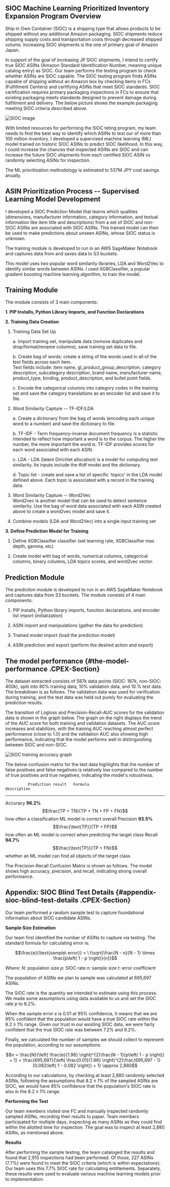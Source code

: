 ## SIOC Machine Learning Prioritized Inventory Expansion Program Overview
Ship in Own Container (SIOC) is a shipping type that allows products to
be shipped without any additional Amazon packaging. SIOC shipments
reduce shipping supply costs and transportation costs through decreased
shipped volume. Increasing SIOC shipments is the one of primary goal of
Amazon Japan.

In support of the goal of increasing JP SIOC shipments, I intend to
certify true SIOC ASINs (Amazon Standard Identification Number, meaning
unique catalog entry) as SIOC. Our team performs the testing program to
check whether ASINs are SIOC capable. The SIOC testing program finds
ASINs capable of shipping without an Amazon box by checking items in FCs
(Fulfillment Centers) and certifying ASINs that meet SIOC standards.
SIOC certification requires primary packaging inspections in FCs to
ensure that existing packaging meets standards designed to prevent
damage during fulfillment and delivery. The below picture shows the
example packaging meeting SIOC criteria described above.

![SIOC image](/assets/img/SIOC.png)

With limited resources for performing the SIOC teting program, my team
needs to find the best way to identify which ASINs to test our of more
than 100 million inventory. I developed a supervised machine learning
(ML) model trained on historic SIOC ASINs to predict SIOC likelihood. In
this way, I could increase the chances that inspected ASINs are SIOC and
can increase the future SIOC shipments from each certified SIOC ASIN vs
randomly selecting ASINs for inspection.

The ML prioritization methodology is estimated to 537M JPY cost savings
anually.

## ASIN Prioritization Process -- Supervised Learning Model Development

I developed a SIOC Prediction Model that learns which qualities
(dimensions, manufacturer information, category information, and textual
information like item title and descriptions) from a set of SIOC and
non-SIOC ASINs are associated with SIOC ASINs. This trained model can
then be used to make predictions about unseen ASINs, whose SIOC status
is unknown.

The training module is developed to run in an AWS SageMaker Notebook and
captures data from and saves data to S3 buckets.

This model uses two popular word similarity libraries, LDA and Word2Vec
to identify similar words between ASINs. I used XGBClassifier, a popular
gradient boosting machine learning algorithm, to train the model.

## Training Module

The module consists of 3 main components:

**1. PIP Installs, Python Library Imports, and Function Declarations**

**2. Training Data Creation**

1.  Training Data Set Up

    a.  Import training set, manipulate data (remove duplicates and
        drop/format/rename columns), save training set data to file.

    b.  Create bag of words: create a string of the words used in all of
        the text fields across each item.\
        Text fields include: item name, gl_product_group_description,
        category description, subcategory description, brand name,
        manufacturer name, product_type, binding, product_description,
        and bullet point fields.

    c.  Encode the categorical columns into category codes in the
        training set and save the category translations as an encoder
        list and save it to file.

2.  Word Similarity Capture -- TF-IDF/LDA

    a.  Create a dictionary from the bag of words (encoding each unique
        word to a number) and save the dictionary to file.

    b.  TF-IDF - Term frequency-inverse document frequency is a
        statistic intended to reflect how important a word is to the
        corpus. The higher the number, the more important the word is.
        TF-IDF provides scores for each word associated with each ASIN.

    c.  LDA - LDA (latent Dirichlet allocation) is a model for computing
        text similarity. Its inputs include the tfidf model and the
        dictionary.

    d.  Topic list - create and save a list of specific 'topics' in the
        LDA model defined above. Each topic is associated with a record
        in the training data.

3.  Word Similarity Capture -- Word2Vec\
    Word2vec is another model that can be used to detect sentence
    similarity. Use the bag of word data associated with each ASIN
    created above to create a word2vec model and save it.

4.  Combine models (LDA and Word2Vec) into a single input training set

**3. Define Prediction Model for Training**

1.  Define XGBClassifier classifier (set learning rate, XGBClassifier max depth, gamma, etc)

2.  Create model with bag of words, numerical columns, categorical columns, binary columns, LDA topics scores, and word2vec vector.

## Prediction Module

The prediction module is developed to run in an AWS SageMaker Notebook
and captures data from S3 buckets. The module consists of 4 main
components:

1.  PIP Installs, Python library imports, function declarations, and
    encoder list import (initialization)

2.  ASIN import and manipulations (gather the data for prediction)

3.  Trained model import (load the prediction model)

4.  ASIN prediction and export (perform the desired action and export)

## The model performance {#the-model-performance .CPEX-Section}

The dataset extracted consists of 587k data points (SIOC: 187k,
non-SIOC: 400k), split into 80% training data, 10% validation data, and
10.% test data. The breakdown is as follows. The validation data was
used for verification during training, and the test data was held out
purely for evaluating the prediction results.

The transition of Logloss and Precision-Recall-AUC scores for the
validation data is shown in the graph below. The graph on the right
displays the trend of the AUC score for both training and validation
datasets. The AUC score increases and stabilizes, with the training AUC
reaching almost perfect performance (close to 1.0) and the validation
AUC also showing high performance, indicating that the model performs
well in distinguishing between SIOC and non-SIOC.

![SIOC training accuracy graph](/assets/img/SIOC_training_accuracy_graph.png)

The below confusion matrix for the test data highlights that the number
of false positives and false negatives is relatively low compared to the
number of true positives and true negatives, indicating the model\'s
robustness.

              Prediction result   Formula                                 description
  ----------- ------------------- --------------------------------------- -------------------------------------------------------------------
  Accuracy    **96.2%**           $$\frac{TP + TN}{TP + TN + FP + FN}$$   how often a classification ML model is correct overall
  Precision   **93.5%**           $$\frac{\text{TP}}{TP + FP}$$           how often an ML model is correct when predicting the target class
  Recall      **94.7%**           $$\frac{\text{TP}}{TP + FN}$$           whether an ML model can find all objects of the target class

The Precision-Recall Cunfusion Matrix is shown as follows. The model
shows high accuracy, precision, and recall, indicating strong overall
performance.

## Appendix: SIOC Blind Test Details {#appendix-sioc-blind-test-details .CPEX-Section}

Our team performed a random sample test to capture foundational
information about SIOC candidate ASINs.

**Sample Size Estimation**

Our team first identified the number of ASINs to capture via testing.
The standard formula for calculating error is:

$$\frac{e}{\text{sample\ error}} = \ t\sqrt{\frac{N - n}{N - 1} \times \frac{p\left( 1 - p \right)}{n}}$$

Where:
*N*: population size
*p*: SIOC rate
*n*: sample size
*t*: error coefficient

The population of ASINs we plan to sample was calculated at 695,697
ASINs.

The SIOC rate is the quantity we intended to estimate using this
process. We made some assumptions using data available to us and set the
SIOC rate *p* to 8.2%.

When the sample error *e* is 0.01 at 95% confidence, it means that we
are 95% confident that the population would have a true SIOC rate within
the $8.2 \pm 1\%$ range. Given our trust in our existing SIOC data, we
were fairly confident that the true SIOC rate was between 7.2% and 9.2%.

Finally, we calculated the number of samples we should collect to
represent the population, according to our assumptions:

$$n = \frac{N}{\left( \frac{e}{1.96} \right)^{2}\frac{N - 1}{p\left( 1 - p \right)} + 1} = \frac{695,697}{\left( \frac{0.01}{1.96} \right)^{2}\frac{695,697 - 1}{0.082\left( 1 - 0.082 \right)} + 1} \approx 2,880$$

According to our calculations, by checking at least 2,880 randomly
selected ASINs, following the assumptions that $8.2 \pm 1\%$ of the
sampled ASINs are SIOC, we would have 95% confidence that the
population's SIOC rate is also in the $8.2 \pm 1\%$ range.

**Performing the Test**

Our team members visited one FC and manually inspected randomly sampled
ASINs, recording their results to paper. Team members participated for
multiple days, inspecting as many ASINs as they could find within the
allotted time for inspection. The goal was to inspect at least 2,880
ASINs, as mentioned above.

**Results**

After performing the sample testing, the team cataloged the results and
found that 2,915 inspections had been performed. Of those, 227 ASINs
(7.7%) were found to meet the SIOC criteria (which is within
expectations). Our team uses this 7.7% SIOC rate for calculating
entitlements. Separately, these results were used to evaluate various
machine learning models prior to implementation.